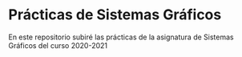 # Prácticas de Sistemas Gráficos

En este repositorio subiré las prácticas de la asignatura de Sistemas Gráficos del curso 2020-2021
